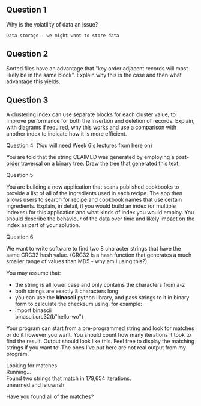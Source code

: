 ## Question 1

Why is the volatility of data an issue?

```
Data storage - we might want to store data 
```

## Question 2

Sorted files have an advantage that "key order adjacent records will most likely be in the same block". Explain why this is the case and then what advantage this yields.

## Question 3 

A clustering index can use separate blocks for each cluster value, to improve performance for both the insertion and deletion of records. Explain, with diagrams if required, why this works and use a comparison with another index to indicate how it is more efficient.

Question 4  (You will need Week 6's lectures from here on)

You are told that the string CLAIMED was generated by employing a post-order traversal on a binary tree. Draw the tree that generated this text.

Question 5

You are building a new application that scans published cookbooks to provide a list of all of the ingredients used in each recipe. The app then allows users to search for recipe and cookbook names that use certain ingredients. Explain, in detail, if you would build an index (or multiple indexes) for this application and what kinds of index you would employ. You should describe the behaviour of the data over time and likely impact on the index as part of your solution.

Question 6

We want to write software to find two 8 character strings that have the same CRC32 hash value. (CRC32 is a hash function that generates a much smaller range of values than MD5 - why am I using this?) 

You may assume that:

- the string is all lower case and only contains the characters from a-z
- both strings are exactly 8 characters long
- you can use the **binascii** python library, and pass strings to it in binary form to calculate the checksum using, for example:
- import binascii  
    binascii.crc32(b"hello-wo")
    

Your program can start from a pre-programmed string and look for matches or do it however you want. You should count how many iterations it took to find the result. Output should look like this. Feel free to display the matching strings if you want to! The ones I've put here are not real output from my program.

Looking for matches  
Running...  
Found two strings that match in 179,654 iterations.  
unearned and leiuwnsh 

Have you found all of the matches?